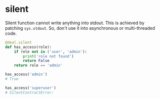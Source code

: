 # silent

Silent function cannot write anything into stdout. This is achieved by patching `sys.stdout`. So, don't use it into asynchronous or multi-threaded code.

```python
@deal.silent
def has_access(role):
    if role not in ('user', 'admin'):
        print('role not found')
        return False
    return role == 'admin'

has_access('admin')
# True

has_access('superuser')
# SilentContractError:
```
